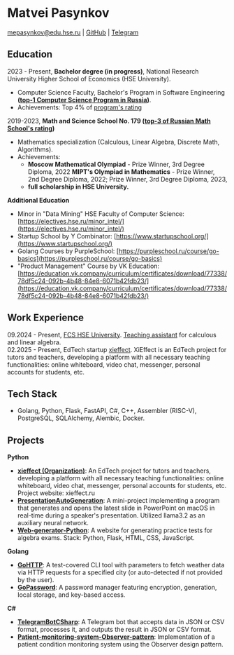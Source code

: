 # Matvei Pasynkov

mepasynkov@edu.hse.ru | [GitHub](https://github.com/matveipasynkov) | [Telegram](https://t.me/matveipasynkov)

## Education

2023 - Present, **Bachelor degree (in progress)**, National Research University Higher School of Economics (HSE University).
- Computer Science Faculty, Bachelor's Program in Software Engineering **([top-1 Computer Science Program in Russia](https://cs.hse.ru/en/about))**.
- Achievements: Top 4% of [program's rating](https://www.hse.ru/ba/se/ratings?course=1&from=913270764)

2019-2023, **Math and Science School No. 179 ([top-3 of Russian Math School's rating](https://ru.wikipedia.org/wiki/%D0%A8%D0%BA%D0%BE%D0%BB%D0%B0_%E2%84%96_179_(%D0%9C%D0%BE%D1%81%D0%BA%D0%B2%D0%B0)))**
- Mathematics specialization (Calculous, Linear Algebra, Discrete Math, Algorithms).
- Achievements:
  - **Moscow Mathematical Olympiad** - Prize Winner, 3rd Degree Diploma, 2022 **MIPT's Olympiad in Mathematics** - Prize Winner, 2nd Degree Diploma, 2022; Prize Winner, 3rd Degree Diploma, 2023,
  - **full scholarship in HSE University.**

**Additional Education**
- Minor in "Data Mining" HSE Faculty of Computer Science: [https://electives.hse.ru/minor_intel/](https://electives.hse.ru/minor_intel/)
- Startup School by Y Combinator: [https://www.startupschool.org/](https://www.startupschool.org/)
- Golang Courses by PurpleSchool: [https://purpleschool.ru/course/go-basics](https://purpleschool.ru/course/go-basics)
- "Product Management" Course by VK Education: [https://education.vk.company/curriculum/certificates/download/77338/78df5c24-092b-4b48-84e8-6071b42fdb23/](https://education.vk.company/curriculum/certificates/download/77338/78df5c24-092b-4b48-84e8-6071b42fdb23/)

## Work Experience
09.2024 - Present, [FCS HSE University](https://cs.hse.ru/en/about). [Teaching assistant](https://cs.hse.ru/initiative/2024/2025-2) for calculous and linear algebra. <br>
02.2025 - Present, EdTech startup [xieffect](https://xieffect.ru). XiEffect is an EdTech project for tutors and teachers, developing a platform with all necessary teaching functionalities: online whiteboard, video chat, messenger, personal accounts for students, etc.

## Tech Stack

- Golang, Python, Flask, FastAPI, C#, C++, Assembler (RISC-V), PostgreSQL, SQLAlchemy, Alembic, Docker.

## Projects

**Python**
- **[xieffect (Organization)](https://github.com/xi-effect)**: An EdTech project for tutors and teachers, developing a platform with all necessary teaching functionalities: online whiteboard, video chat, messenger, personal accounts for students, etc. Project website: xieffect.ru
- **[PresentationAutoGeneration](https://github.com/matveipasynkov/PresentationAutoGeneration)**: A mini-project implementing a program that generates and opens the latest slide in PowerPoint on macOS in real-time during a speaker's presentation. Utilized llama3.2 as an auxiliary neural network.
- **[Web-generator-Python](https://github.com/matveipasynkov/Web-generator-Python)**: A website for generating practice tests for algebra exams. Stack: Python, Flask, HTML, CSS, JavaScript.

**Golang**
- **[GoHTTP](https://github.com/matveipasynkov/GoHTTP)**: A test-covered CLI tool with parameters to fetch weather data via HTTP requests for a specified city (or auto-detected if not provided by the user).
- **[GoPassword](https://github.com/matveipasynkov/GoPasswords)**: A password manager featuring encryption, generation, local storage, and key-based access.

**C#**
- **[TelegramBotCSharp](https://github.com/matveipasynkov/TelegramBotCSharp)**: A Telegram bot that accepts data in JSON or CSV format, processes it, and outputs the result in JSON or CSV format.
- **[Patient-monitoring-system-Observer-pattern](https://github.com/matveipasynkov/Patient-monitoring-system-Observer-pattern-)**: Implementation of a patient condition monitoring system using the Observer design pattern.
